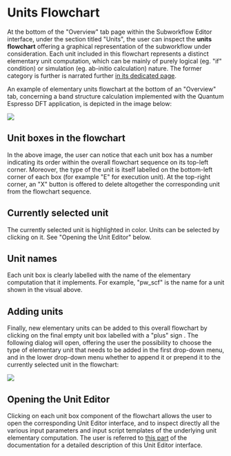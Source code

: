 # Units Flowchart

At the bottom of the "Overview" tab page within the Subworkflow Editor interface, under the section titled "Units", the user can inspect the **units flowchart** offering a graphical representation of the subworkflow under consideration. Each unit included in this flowchart represents a distinct elementary unit computation, which can be mainly of purely logical (eg. "if" condition) or simulation (eg. ab-initio calculation) nature. The former category is further is narrated further [in its dedicated page](../../workflows/components/units.md).

An example of elementary units flowchart at the bottom of an "Overview" tab, concerning a band structure calculation implemented with the Quantum Espresso DFT application, is depicted in the image below:  

<img src="/images/workflow-designer/units-flowchart.png"/>

## Unit boxes in the flowchart

In the above image, the user can notice that each unit box has a number indicating its order within the overall flowchart sequence on its top-left corner. Moreover, the type of the unit is itself labelled on the bottom-left corner of each box (for example "E" for execution unit). At the top-right corner, an "X" button is offered to delete altogether the corresponding unit from the flowchart sequence.

## Currently selected unit

The currently selected unit is highlighted in color. Units can be selected by clicking on it. See "Opening the Unit Editor" below.

## Unit names

Each unit box is clearly labelled with the name of the elementary computation that it implements. For example, "pw_scf" is the name for a unit shown in the visual above. 

## Adding units

Finally, new elementary units can be added to this overall flowchart by clicking on the final empty unit box labelled with a "plus" sign <i class="zmdi zmdi-plus zmdi-hc-border"></i>. The following dialog will open, offering the user the possibility to choose the type of elementary unit that needs to be added in the first drop-down menu, and in the lower drop-down menu whether to append it or prepend it to the currently selected unit in the flowchart:

<img src="/images/workflow-designer/new-units.png"/>

## Opening the Unit Editor

Clicking on each unit box component of the flowchart allows the user to open the corresponding Unit Editor interface, and to inspect directly all the various input parameters and input script templates of the underlying unit elementary computation. The user is referred to [this part](../unit-editor.md) of the documentation for a detailed description of this Unit Editor interface.
